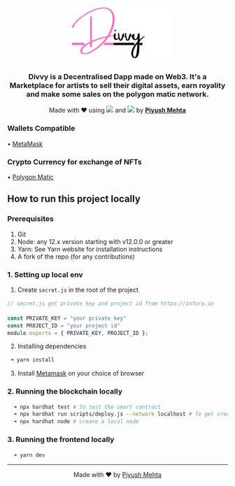 <h1 align="center">  <img src="public/Divvy.png" height="120px"/></h1>

<h3 align="center">Divvy is a Decentralised Dapp made on Web3. It's a Marketplace for artists to sell their digital assets, earn royality and make some sales on the polygon matic network.</h3>

<p align="center">Made with ♥️ using <img src="https://cryptologos.cc/logos/polygon-matic-logo.png" width="40px" /> and <img src="https://pbs.twimg.com/profile_images/1357501845145485316/yo6M6Y9u.jpg" width="40px"/> by <a href="https://piyushmehta.com"><strong>Piyush Mehta</strong></a></p>


### Wallets Compatible
• [MetaMask](https://metamask.io)

### Crypto Currency for exchange of NFTs
• [Polygon Matic](http://polygon.technology)

## How to run this project locally

### Prerequisites

1. Git
1. Node: any 12.x version starting with v12.0.0 or greater
1. Yarn: See Yarn website for installation instructions
1. A fork of the repo (for any contributions)

### 1. Setting up local env

1. Create `secret.js` in the root of the project 

```js
// secret.js get private key and project id from https://infura.io

const PRIVATE_KEY = "your private key"
const PROJECT_ID = "your project id"
module.exports = { PRIVATE_KEY, PROJECT_ID };

```

2. Installing dependencies

```bash
 ➜ yarn install
```

3. Install [Metamask](https://metamask.io) on your choice of browser

### 2. Running the blockchain locally

```bash
  ➜ npx hardhat test # To test the smart contract
  ➜ npx hardhat run scripts/deploy.js --network localhost # To get cred for local network
  ➜ npx hardhat node # create a local node
```

### 3. Running the frontend locally

```bash
  ➜ yarn dev
```


_____________________

<p align="center">Made with ❤️ by <a href="https://piyushmehta.com">Piyush Mehta</a></p>
